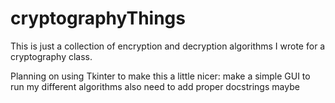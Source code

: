 # cryptographyThings

This is just a collection of encryption and decryption algorithms I wrote for a cryptography class.

Planning on using Tkinter to make this a little nicer: make a simple GUI to run my different algorithms
also need to add proper docstrings maybe